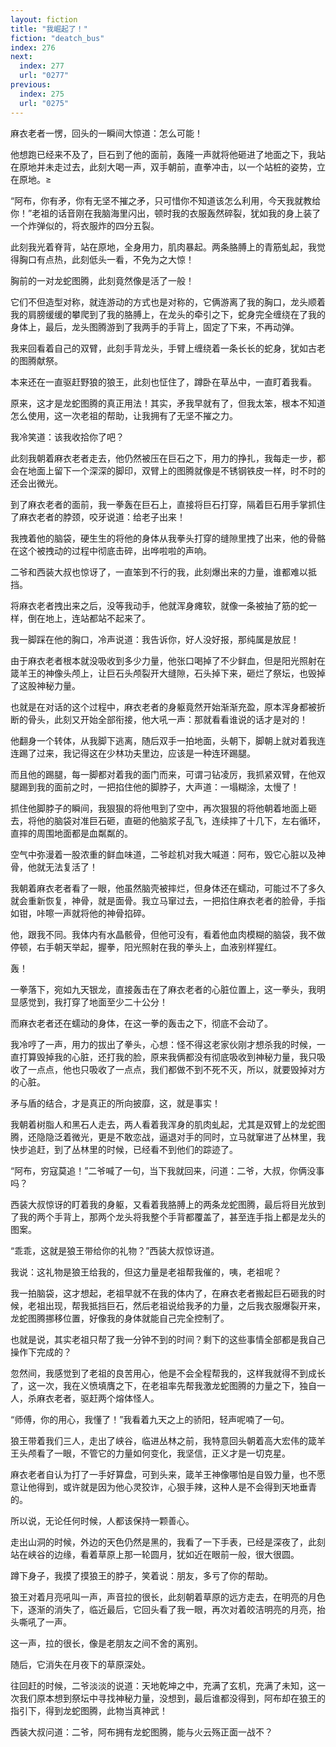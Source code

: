 ```yaml
---
layout: fiction
title: "我崛起了！"
fiction: "deatch_bus"
index: 276
next:
  index: 277
  url: "0277"
previous:
  index: 275
  url: "0275"
---
```

麻衣老者一愣，回头的一瞬间大惊道：怎么可能！

他想跑已经来不及了，巨石到了他的面前，轰隆一声就将他砸进了地面之下，我站在原地并未走过去，此刻大喝一声，双手朝前，直拳冲击，以一个站桩的姿势，立在原地。≥

“阿布，你有矛，你有无坚不摧之矛，只可惜你不知道该怎么利用，今天我就教给你！”老祖的话音刚在我脑海里闪出，顿时我的衣服轰然碎裂，犹如我的身上装了一个炸弹似的，将衣服炸的四分五裂。

此刻我光着脊背，站在原地，全身用力，肌肉暴起。两条胳膊上的青筋虬起，我觉得胸口有点热，此刻低头一看，不免为之大惊！

胸前的一对龙蛇图腾，此刻竟然像是活了一般！

它们不但造型对称，就连游动的方式也是对称的，它俩游离了我的胸口，龙头顺着我的肩膀缓缓的攀爬到了我的胳膊上，在龙头的牵引之下，蛇身完全缠绕在了我的身体上，最后，龙头图腾游到了我两手的手背上，固定了下来，不再动弹。

我来回看着自己的双臂，此刻手背龙头，手臂上缠绕着一条长长的蛇身，犹如古老的图腾献祭。

本来还在一直驱赶野狼的狼王，此刻也怔住了，蹲卧在草丛中，一直盯着我看。

原来，这才是龙蛇图腾的真正用法！其实，矛我早就有了，但我太笨，根本不知道怎么使用，这一次老祖的帮助，让我拥有了无坚不摧之力。

我冷笑道：该我收拾你了吧？

此刻我朝着麻衣老者走去，他仍然被压在巨石之下，用力的挣扎，我每走一步，都会在地面上留下一个深深的脚印，双臂上的图腾就像是不锈钢铁皮一样，时不时的还会出微光。

到了麻衣老者的面前，我一拳轰在巨石上，直接将巨石打穿，隔着巨石用手掌抓住了麻衣老者的脖颈，咬牙说道：给老子出来！

我拽着他的脑袋，硬生生的将他的身体从我拳头打穿的缝隙里拽了出来，他的骨骼在这个被拽动的过程中彻底击碎，出哗啦啦的声响。

二爷和西装大叔也惊讶了，一直笨到不行的我，此刻爆出来的力量，谁都难以抵挡。

将麻衣老者拽出来之后，没等我动手，他就浑身瘫软，就像一条被抽了筋的蛇一样，倒在地上，连站都站不起来了。

我一脚踩在他的胸口，冷声说道：我告诉你，好人没好报，那纯属是放屁！

由于麻衣老者根本就没吸收到多少力量，他张口喝掉了不少鲜血，但是阳光照射在箴羊王的神像头颅上，让巨石头颅裂开大缝隙，石头掉下来，砸烂了祭坛，也毁掉了这股神秘力量。

也就是在对话的这个过程中，麻衣老者的身躯竟然开始渐渐充盈，原本浑身都被折断的骨头，此刻又开始全部衔接，他大吼一声：那就看看谁说的话才是对的！

他翻身一个转体，从我脚下逃离，随后双手一拍地面，头朝下，脚朝上就对着我连连踢了过来，我记得这在少林功夫里边，应该是一种连环踢腿。

而且他的踢腿，每一脚都对着我的面门而来，可谓刁钻凌厉，我抓紧双臂，在他双腿踢到我的面前之时，一把掐住他的脚脖子，大声道：一塌糊涂，太慢了！

抓住他脚脖子的瞬间，我狠狠的将他甩到了空中，再次狠狠的将他朝着地面上砸去，将他的脑袋对准巨石砸，直砸的他脑浆子乱飞，连续摔了十几下，左右循环，直摔的周围地面都是血粼粼的。

空气中弥漫着一股浓重的鲜血味道，二爷趁机对我大喊道：阿布，毁它心脏以及神骨，他就无法复活了！

我朝着麻衣老者看了一眼，他虽然脑壳被摔烂，但身体还在蠕动，可能过不了多久就会重新恢复，神骨，就是面骨。我立马窜过去，一把掐住麻衣老者的脸骨，手指如钳，咔嚓一声就将他的神骨掐碎。

他，跟我不同。我体内有水晶骸骨，但他可没有，看着他血肉模糊的脑袋，我不做停顿，右手朝天举起，握拳，阳光照射在我的拳头上，血液别样猩红。

轰！

一拳落下，宛如九天银龙，直接轰击在了麻衣老者的心脏位置上，这一拳头，我明显感觉到，我打穿了地面至少二十公分！

而麻衣老者还在蠕动的身体，在这一拳的轰击之下，彻底不会动了。

我冷哼了一声，用力的拔出了拳头，心想：怪不得这老家伙刚才想杀我的时候，一直打算毁掉我的心脏，还打我的脸，原来我俩都没有彻底吸收到神秘力量，我只吸收了一点点，他也只吸收了一点点，我们都做不到不死不灭，所以，就要毁掉对方的心脏。

矛与盾的结合，才是真正的所向披靡，这，就是事实！

我朝着树脂人和黑石人走去，两人看着我浑身的肌肉虬起，尤其是双臂上的龙蛇图腾，还隐隐泛着微光，更是不敢恋战，逼退对手的同时，立马就窜进了丛林里，我快步追赶，到了丛林里的时候，已经看不到他们的踪迹了。

“阿布，穷寇莫追！”二爷喊了一句，当下我就回来，问道：二爷，大叔，你俩没事吗？

西装大叔惊讶的盯着我的身躯，又看着我胳膊上的两条龙蛇图腾，最后将目光放到了我的两个手背上，那两个龙头将我整个手背都覆盖了，甚至连手指上都是龙头的图案。

“乖乖，这就是狼王带给你的礼物？”西装大叔惊讶道。

我说：这礼物是狼王给我的，但这力量是老祖帮我催的，咦，老祖呢？

我一拍脑袋，这才想起，老祖早就不在我的体内了，在麻衣老者搬起巨石砸我的时候，老祖出现，帮我抵挡巨石，然后老祖说给我矛的力量，之后我衣服爆裂开来，龙蛇图腾挪移位置，好像我的身体就能自己完全控制了。

也就是说，其实老祖只帮了我一分钟不到的时间？剩下的这些事情全部都是我自己操作下完成的？

忽然间，我感觉到了老祖的良苦用心，他是不会全程帮我的，这样我就得不到成长了，这一次，我在义愤填膺之下，在老祖率先帮我激龙蛇图腾的力量之下，独自一人，杀麻衣老者，驱赶两个熔体怪人。

“师傅，你的用心，我懂了！”我看着九天之上的骄阳，轻声呢喃了一句。

狼王带着我们三人，走出了峡谷，临进丛林之前，我特意回头朝着高大宏伟的箴羊王头颅看了一眼，不管它的力量如何变化，我坚信，正义才是一切克星。

麻衣老者自认为打了一手好算盘，可到头来，箴羊王神像哪怕是自毁力量，也不愿意让他得到，或许就是因为他心灵狡诈，心狠手辣，这种人是不会得到天地垂青的。

所以说，无论任何时候，人都该保持一颗善心。

走出山洞的时候，外边的天色仍然是黑的，我看了一下手表，已经是深夜了，此刻站在峡谷的边缘，看着草原上那一轮圆月，犹如近在眼前一般，很大很圆。

蹲下身子，我摸了摸狼王的脖子，笑着说：朋友，多亏了你的帮助。

狼王对着月亮吼叫一声，声音拉的很长，此刻朝着草原的远方走去，在明亮的月色下，逐渐的消失了，临近最后，它回头看了我一眼，再次对着皎洁明亮的月亮，抬头嘶吼了一声。

这一声，拉的很长，像是老朋友之间不舍的离别。

随后，它消失在月夜下的草原深处。

往回赶的时候，二爷淡淡的说道：天地乾坤之中，充满了玄机，充满了未知，这一次我们原本想到祭坛中寻找神秘力量，没想到，最后谁都没得到，阿布却在狼王的指引下，得到龙蛇图腾，此物当真神武！

西装大叔问道：二爷，阿布拥有龙蛇图腾，能与火云殇正面一战不？